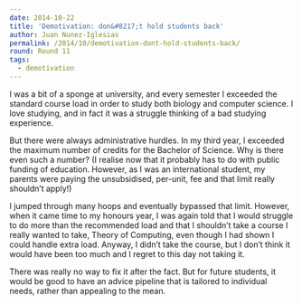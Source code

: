 ```yaml
---
date: 2014-10-22
title: 'Demotivation: don&#8217;t hold students back'
author: Juan Nunez-Iglesias
permalink: /2014/10/demotivation-dont-hold-students-back/
round: Round 11
tags:
  - demotivation
---
```

I was a bit of a sponge at university, and every semester I exceeded the standard course load in order to study both biology and computer science. I love studying, and in fact it was a struggle thinking of a bad studying experience.

But there were always administrative hurdles. In my third year, I exceeded the maximum number of credits for the Bachelor of Science. Why is there even such a number? (I realise now that it probably has to do with public funding of education. However, as I was an international student, my parents were paying the unsubsidised, per-unit, fee and that limit really shouldn&#8217;t apply!)

I jumped through many hoops and eventually bypassed that limit. However, when it came time to my honours year, I was again told that I would struggle to do more than the recommended load and that I shouldn&#8217;t take a course I really wanted to take, Theory of Computing, even though I had shown I could handle extra load. Anyway, I didn&#8217;t take the course, but I don&#8217;t think it would have been too much and I regret to this day not taking it.

There was really no way to fix it after the fact. But for future students, it would be good to have an advice pipeline that is tailored to individual needs, rather than appealing to the mean.
